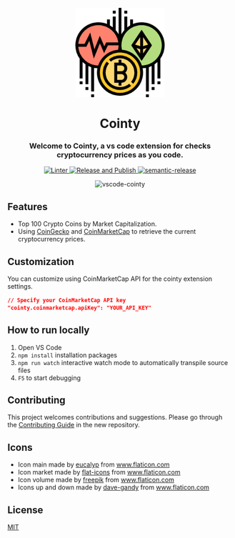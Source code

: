 <p align="center">
  <img alt="vscode logo" src="resources/cryptocurrency-logo-256x.png" width="200px" />
  <h1 align="center">Cointy</h1>
</p>

<h3 align="center">Welcome to Cointy, a vs code extension for checks cryptocurrency prices as you code.</h3>

<p align="center">
    <a href="https://github.com/aofdev/vscode-cointy/workflows/lint">
      <img src="https://github.com/aofdev/vscode-cointy/workflows/lint/badge.svg" alt="Linter">
  </a>
  <a href="https://github.com/aofdev/vscode-cointy/workflows/Release and Publish">
      <img src="https://github.com/aofdev/vscode-cointy/workflows/Release and Publish/badge.svg" alt="Release and Publish">
  </a>
   <a href="https://github.com/semantic-release/semantic-release">
      <img src="https://img.shields.io/badge/%20%20%F0%9F%93%A6%F0%9F%9A%80-semantic--release-e10079.svg" alt="semantic-release">
  </a>
</p>

<p align="center">
    <img src="demo-vscode-cointy.gif" alt="vscode-cointy">
</p>

## Features

- Top 100 Crypto Coins by Market Capitalization.
- Using [CoinGecko](https://www.coingecko.com/) and [CoinMarketCap](https://coinmarketcap.com/) to retrieve the current cryptocurrency prices.

## Customization

You can customize using CoinMarketCap API for the cointy extension settings.

```json
// Specify your CoinMarketCap API key
"cointy.coinmarketcap.apiKey": "YOUR_API_KEY"
```

## How to run locally

1. Open VS Code 
2. `npm install` installation packages
3. `npm run watch` interactive watch mode to automatically transpile source files
4. `F5` to start debugging


## Contributing

This project welcomes contributions and suggestions. Please go through the [Contributing Guide](https://github.com/aofdev/vscode-cointy/blob/min/docs/contributing.md) in the new repository.

## Icons

- Icon main made by [eucalyp](https://www.flaticon.com/authors/eucalyp) from www.flaticon.com
- Icon market made by [flat-icons](https://www.flaticon.com/authors/flat-icons) from www.flaticon.com
- Icon volume made by [freepik](https://www.flaticon.com/authors/freepik) from www.flaticon.com
- Icons up and down made by [dave-gandy](https://www.flaticon.com/authors/dave-gandy) from www.flaticon.com

## License
[MIT](LICENSE)


[lint-badge]: https://github.com/aofdev/vscode-cointy/actions/workflows/lint/badge.svg
[lint-ci]: https://github.com/aofdev/vscode-cointy/actions/workflows/lint
